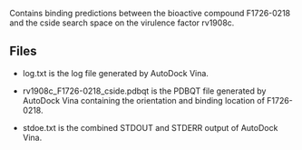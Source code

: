 Contains binding predictions between the bioactive compound F1726-0218 and the cside search space on the virulence factor rv1908c.

## Files

- log.txt is the log file generated by AutoDock Vina.

- rv1908c_F1726-0218_cside.pdbqt is the PDBQT file generated by AutoDock Vina containing the orientation and binding location of F1726-0218.

- stdoe.txt is the combined STDOUT and STDERR output of AutoDock Vina.

